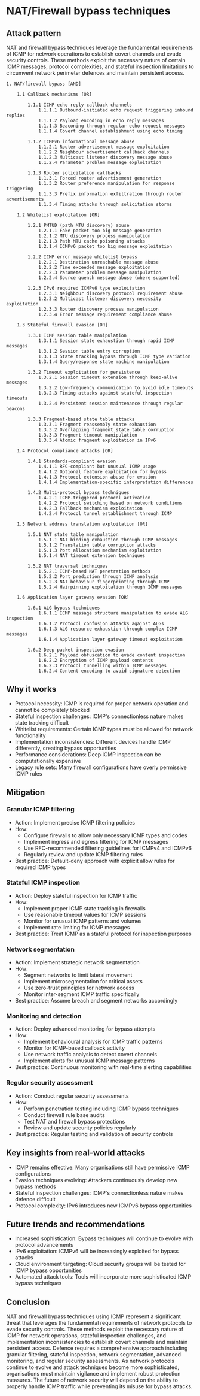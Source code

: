 # NAT/Firewall bypass techniques

## Attack pattern

NAT and firewall bypass techniques leverage the fundamental requirements of ICMP for network operations to establish 
covert channels and evade security controls. These methods exploit the necessary nature of certain ICMP messages, 
protocol complexities, and stateful inspection limitations to circumvent network perimeter defences and maintain 
persistent access.

```text
1. NAT/firewall bypass [AND]

    1.1 Callback mechanisms [OR]
    
        1.1.1 ICMP echo reply callback channels
            1.1.1.1 Outbound-initiated echo request triggering inbound replies
            1.1.1.2 Payload encoding in echo reply messages
            1.1.1.3 Beaconing through regular echo request messages
            1.1.1.4 Covert channel establishment using echo timing
            
        1.1.2 ICMPv6 informational message abuse
            1.1.2.1 Router advertisement message exploitation
            1.1.2.2 Neighbour advertisement callback channels
            1.1.2.3 Multicast listener discovery message abuse
            1.1.2.4 Parameter problem message exploitation
            
        1.1.3 Router solicitation callbacks
            1.1.3.1 Forced router advertisement generation
            1.1.3.2 Router preference manipulation for response triggering
            1.1.3.3 Prefix information exfiltration through router advertisements
            1.1.3.4 Timing attacks through solicitation storms
            
    1.2 Whitelist exploitation [OR]
    
        1.2.1 PMTUD (path MTU discovery) abuse
            1.2.1.1 Fake packet too big message generation
            1.2.1.2 MTU discovery process manipulation
            1.2.1.3 Path MTU cache poisoning attacks
            1.2.1.4 ICMPv6 packet too big message exploitation
            
        1.2.2 ICMP error message whitelist bypass
            1.2.2.1 Destination unreachable message abuse
            1.2.2.2 Time exceeded message exploitation
            1.2.2.3 Parameter problem message manipulation
            1.2.2.4 Source quench message abuse (where supported)
            
        1.2.3 IPv6 required ICMPv6 type exploitation
            1.2.3.1 Neighbour discovery protocol requirement abuse
            1.2.3.2 Multicast listener discovery necessity exploitation
            1.2.3.3 Router discovery process manipulation
            1.2.3.4 Error message requirement compliance abuse
            
    1.3 Stateful firewall evasion [OR]
    
        1.3.1 ICMP session table manipulation
            1.3.1.1 Session state exhaustion through rapid ICMP messages
            1.3.1.2 Session table entry corruption
            1.3.1.3 State tracking bypass through ICMP type variation
            1.3.1.4 Query/response state machine manipulation
            
        1.3.2 Timeout exploitation for persistence
            1.3.2.1 Session timeout extension through keep-alive messages
            1.3.2.2 Low-frequency communication to avoid idle timeouts
            1.3.2.3 Timing attacks against stateful inspection timeouts
            1.3.2.4 Persistent session maintenance through regular beacons
            
        1.3.3 Fragment-based state table attacks
            1.3.3.1 Fragment reassembly state exhaustion
            1.3.3.2 Overlapping fragment state table corruption
            1.3.3.3 Fragment timeout manipulation
            1.3.3.4 Atomic fragment exploitation in IPv6
            
    1.4 Protocol compliance attacks [OR]
    
        1.4.1 Standards-compliant evasion
            1.4.1.1 RFC-compliant but unusual ICMP usage
            1.4.1.2 Optional feature exploitation for bypass
            1.4.1.3 Protocol extension abuse for evasion
            1.4.1.4 Implementation-specific interpretation differences
            
        1.4.2 Multi-protocol bypass techniques
            1.4.2.1 ICMP-triggered protocol activation
            1.4.2.2 Protocol switching based on network conditions
            1.4.2.3 Fallback mechanism exploitation
            1.4.2.4 Protocol tunnel establishment through ICMP
            
    1.5 Network address translation exploitation [OR]
    
        1.5.1 NAT state table manipulation
            1.5.1.1 NAT binding exhaustion through ICMP messages
            1.5.1.2 Translation table corruption attacks
            1.5.1.3 Port allocation mechanism exploitation
            1.5.1.4 NAT timeout extension techniques
            
        1.5.2 NAT traversal techniques
            1.5.2.1 ICMP-based NAT penetration methods
            1.5.2.2 Port prediction through ICMP analysis
            1.5.2.3 NAT behaviour fingerprinting through ICMP
            1.5.2.4 Hairpinning exploitation through ICMP messages
            
    1.6 Application layer gateway evasion [OR]
    
        1.6.1 ALG bypass techniques
            1.6.1.1 ICMP message structure manipulation to evade ALG inspection
            1.6.1.2 Protocol confusion attacks against ALGs
            1.6.1.3 ALG resource exhaustion through complex ICMP messages
            1.6.1.4 Application layer gateway timeout exploitation
            
        1.6.2 Deep packet inspection evasion
            1.6.2.1 Payload obfuscation to evade content inspection
            1.6.2.2 Encryption of ICMP payload contents
            1.6.2.3 Protocol tunnelling within ICMP messages
            1.6.2.4 Content encoding to avoid signature detection
```

## Why it works

-   Protocol necessity: ICMP is required for proper network operation and cannot be completely blocked
-   Stateful inspection challenges: ICMP's connectionless nature makes state tracking difficult
-   Whitelist requirements: Certain ICMP types must be allowed for network functionality
-   Implementation inconsistencies: Different devices handle ICMP differently, creating bypass opportunities
-   Performance considerations: Deep ICMP inspection can be computationally expensive
-   Legacy rule sets: Many firewall configurations have overly permissive ICMP rules

## Mitigation

### Granular ICMP filtering

-   Action: Implement precise ICMP filtering policies
-   How:
    -   Configure firewalls to allow only necessary ICMP types and codes
    -   Implement ingress and egress filtering for ICMP messages
    -   Use RFC-recommended filtering guidelines for ICMPv4 and ICMPv6
    -   Regularly review and update ICMP filtering rules
-   Best practice: Default-deny approach with explicit allow rules for required ICMP types

### Stateful ICMP inspection

-   Action: Deploy stateful inspection for ICMP traffic
-   How:
    -   Implement proper ICMP state tracking in firewalls
    -   Use reasonable timeout values for ICMP sessions
    -   Monitor for unusual ICMP patterns and volumes
    -   Implement rate limiting for ICMP messages
-   Best practice: Treat ICMP as a stateful protocol for inspection purposes

### Network segmentation

-   Action: Implement strategic network segmentation
-   How:
    -   Segment networks to limit lateral movement
    -   Implement microsegmentation for critical assets
    -   Use zero-trust principles for network access
    -   Monitor inter-segment ICMP traffic specifically
-   Best practice: Assume breach and segment networks accordingly

### Monitoring and detection

-   Action: Deploy advanced monitoring for bypass attempts
-   How:
    -   Implement behavioural analysis for ICMP traffic patterns
    -   Monitor for ICMP-based callback activity
    -   Use network traffic analysis to detect covert channels
    -   Implement alerts for unusual ICMP message patterns
-   Best practice: Continuous monitoring with real-time alerting capabilities

### Regular security assessment

-   Action: Conduct regular security assessments
-   How:
    -   Perform penetration testing including ICMP bypass techniques
    -   Conduct firewall rule base audits
    -   Test NAT and firewall bypass protections
    -   Review and update security policies regularly
-   Best practice: Regular testing and validation of security controls

## Key insights from real-world attacks

-   ICMP remains effective: Many organisations still have permissive ICMP configurations
-   Evasion techniques evolving: Attackers continuously develop new bypass methods
-   Stateful inspection challenges: ICMP's connectionless nature makes defence difficult
-   Protocol complexity: IPv6 introduces new ICMPv6 bypass opportunities

## Future trends and recommendations

-   Increased sophistication: Bypass techniques will continue to evolve with protocol advancements
-   IPv6 exploitation: ICMPv6 will be increasingly exploited for bypass attacks
-   Cloud environment targeting: Cloud security groups will be tested for ICMP bypass opportunities
-   Automated attack tools: Tools will incorporate more sophisticated ICMP bypass techniques

## Conclusion

NAT and firewall bypass techniques using ICMP represent a significant threat that leverages the fundamental requirements of network protocols to evade security controls. These methods exploit the necessary nature of ICMP for network operations, stateful inspection challenges, and implementation inconsistencies to establish covert channels and maintain persistent access. Defence requires a comprehensive approach including granular filtering, stateful inspection, network segmentation, advanced monitoring, and regular security assessments. As network protocols continue to evolve and attack techniques become more sophisticated, organisations must maintain vigilance and implement robust protection measures. The future of network security will depend on the ability to properly handle ICMP traffic while preventing its misuse for bypass attacks.
